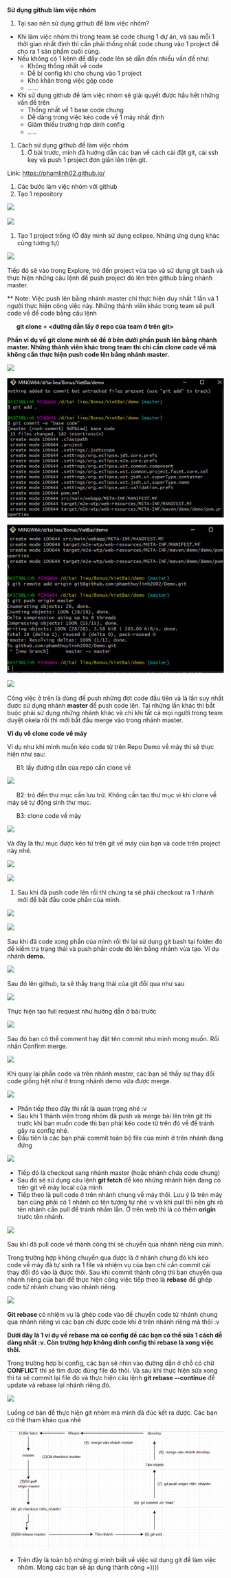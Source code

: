 ﻿**Sử dụng github làm việc nhóm**

1. Tại sao nên sử dụng github để làm việc nhóm?
- Khi làm việc nhóm thì trong team sẽ code chung 1 dự án, và sau mỗi 1 thời gian nhất định thì cần phải thống nhất code chung vào 1 project để cho ra 1 sản phẩm cuối cùng.
- Nếu không có 1 kênh để đẩy code lên sẽ dẫn đến nhiều vấn đề như:
  - Không thống nhất về code
  - Dễ bị config khi cho chung vào 1 project
  - Khó khăn trong việc gộp code
  - ……
- Khi sử dụng github để làm việc nhóm sẽ giải quyết được hầu hết những vấn đề trên
  - Thống nhất về 1 base code chung
  - Dễ dàng trong việc kéo code về 1 máy nhất định
  - Giảm thiểu trường hợp dính config
  - …..
1. Cách sử dụng github để làm việc nhóm
   1. Ở bài trước, mình đã hướng dẫn các bạn về cách cài đặt git, cài ssh key và push 1 project đơn giản lên trên git. 

Link: <https://phamlinh02.github.io/>

1. Các bước làm việc nhóm với github
1. Tạo 1 repository

![](https://raw.githubusercontent.com/phamlinh02/phamlinh02.github.io/master/docs/_posts/Aspose.Words.923230a0-7ab1-48c8-968d-eafc05c0e39b.001.png)

![](https://raw.githubusercontent.com/phamlinh02/phamlinh02.github.io/master/docs/_posts/Aspose.Words.923230a0-7ab1-48c8-968d-eafc05c0e39b.002.png)

1. Tạo 1 project trống (Ở đây mình sử dụng eclipse. Những ứng dụng khác cũng tương tự)

![](https://raw.githubusercontent.com/phamlinh02/phamlinh02.github.io/master/docs/_posts/Aspose.Words.923230a0-7ab1-48c8-968d-eafc05c0e39b.003.png)

Tiếp đó sẽ vào trong Explore, trỏ đến project vừa tạo và sử dụng git bash và thực hiện những câu lệnh để push project đó lên trên github bằng nhánh master.

\*\* Note: Việc push lên bằng nhánh master chỉ thực hiện duy nhất 1 lần và 1 người thực hiện công việc này. Những thành viên khác trong team sẽ pull code về để code bằng câu lệnh 

`	`**git clone + <đường dẫn lấy ở repo của team ở trên git>**

**Phần ví dụ về git clone mình sẽ để ở bên dưới phần push lên bằng nhánh master. Những thành viên khác trong team thì chỉ cần clone code về mà không cần thực hiện push code lên bằng nhánh master.**

![](https://raw.githubusercontent.com/phamlinh02/phamlinh02.github.io/master/docs/_posts/Aspose.Words.923230a0-7ab1-48c8-968d-eafc05c0e39b.004.png)

![](https://raw.githubusercontent.com/phamlinh02/phamlinh02.github.io/master/docs/_posts/Aspose.Words.923230a0-7ab1-48c8-968d-eafc05c0e39b.005.png)

![](https://raw.githubusercontent.com/phamlinh02/phamlinh02.github.io/master/docs/_posts/Aspose.Words.923230a0-7ab1-48c8-968d-eafc05c0e39b.006.png)

![](https://raw.githubusercontent.com/phamlinh02/phamlinh02.github.io/master/docs/_posts/Aspose.Words.923230a0-7ab1-48c8-968d-eafc05c0e39b.007.png)

Công việc ở trên là dùng để push những đợt code đầu tiên và là lần suy nhất được sử dụng nhánh **master** để push code lên. Tại những lần khác thì bắt buộc phải sử dụng những nhánh khác và chỉ khi tất cả mọi người trong team  duyệt okela rồi thì mới bắt đầu merge vào trong nhánh master.

**Ví dụ về clone code về máy**

Ví dụ như khi mình muốn kéo code từ trên Repo Demo về máy thì sẽ thực hiện như sau: 

`	`B1: lấy đường dẫn của repo cần clone về

![](https://raw.githubusercontent.com/phamlinh02/phamlinh02.github.io/master/docs/_posts/Aspose.Words.923230a0-7ab1-48c8-968d-eafc05c0e39b.008.png)

`	`B2: trỏ đến thư mục cần lưu trữ. Không cần tạo thư mục vì khi clone về máy sẽ tự động sinh thư mục.

`	`B3: clone code về máy

![](https://raw.githubusercontent.com/phamlinh02/phamlinh02.github.io/master/docs/_posts/Aspose.Words.923230a0-7ab1-48c8-968d-eafc05c0e39b.009.png)

Và đây là thư mục được kéo từ trên git về máy của bạn và code trên project này nhé.

![](https://raw.githubusercontent.com/phamlinh02/phamlinh02.github.io/master/docs/_posts/Aspose.Words.923230a0-7ab1-48c8-968d-eafc05c0e39b.010.png)

![](https://raw.githubusercontent.com/phamlinh02/phamlinh02.github.io/master/docs/_posts/Aspose.Words.923230a0-7ab1-48c8-968d-eafc05c0e39b.011.png)

1. Sau khi đã push code lên rồi thì chúng ta sẽ phải checkout ra 1 nhánh mới để bắt đầu code phần của mình.

![](https://raw.githubusercontent.com/phamlinh02/phamlinh02.github.io/master/docs/_posts/Aspose.Words.923230a0-7ab1-48c8-968d-eafc05c0e39b.012.png)

![](https://raw.githubusercontent.com/phamlinh02/phamlinh02.github.io/master/docs/_posts/Aspose.Words.923230a0-7ab1-48c8-968d-eafc05c0e39b.013.png)



Sau khi đã code xong phần của mình rồi thì lại sử dụng git bash tại folder đó để kiểm tra trạng thái và push phần code đó lên bằng nhánh vừa tạo. Ví dụ nhánh **demo.**

![](https://raw.githubusercontent.com/phamlinh02/phamlinh02.github.io/master/docs/_posts/Aspose.Words.923230a0-7ab1-48c8-968d-eafc05c0e39b.014.png)



Sau đó lên github, ta sẽ thấy trạng thái của git đổi qua như sau

![](https://raw.githubusercontent.com/phamlinh02/phamlinh02.github.io/master/docs/_posts/Aspose.Words.923230a0-7ab1-48c8-968d-eafc05c0e39b.015.png)

Thực hiện tạo full request như hướng dẫn ở bài trước

![](https://raw.githubusercontent.com/phamlinh02/phamlinh02.github.io/master/docs/_posts/Aspose.Words.923230a0-7ab1-48c8-968d-eafc05c0e39b.016.png)

Sau đó bạn có thể comment hay đặt tên commit như mình mong muốn. Rồi nhấn Confirm merge.

![](https://raw.githubusercontent.com/phamlinh02/phamlinh02.github.io/master/docs/_posts/Aspose.Words.923230a0-7ab1-48c8-968d-eafc05c0e39b.017.png)

Khi quay lại phần code và trên nhánh master, các bạn sẽ thấy sự thay đổi code giống hệt như ở trong nhánh demo vừa được merge.

![](https://raw.githubusercontent.com/phamlinh02/phamlinh02.github.io/master/docs/_posts/Aspose.Words.923230a0-7ab1-48c8-968d-eafc05c0e39b.018.png)

- Phần tiếp theo đây thì rất là quan trọng nhé :v
- Sau khi 1 thành viên trong nhóm đã push và merge bài lên trên git thì trước khi bạn muốn code thì bạn phải kéo code từ trên đó về để tránh gây ra config nhé.
- Đầu tiên là các bạn phải commit toàn bộ file của mình ở trên nhánh đang đứng

![](https://raw.githubusercontent.com/phamlinh02/phamlinh02.github.io/master/docs/_posts/Aspose.Words.923230a0-7ab1-48c8-968d-eafc05c0e39b.019.png)




- Tiếp đó là checkout sang nhánh master (hoặc nhánh chứa code chung)
- Sau đó sẽ sử dụng câu lệnh **git fetch** để kéo những nhánh hiện đang có trên git về máy local của mình
- Tiếp theo là pull code ở trên nhánh chung về máy thôi. Lưu ý là trên máy bạn cũng phải có 1 nhánh có tên tương tự nhé :v và khi pull thì nên ghi rõ tên nhánh cần pull để tránh nhầm lẫn. Ở trên web thì là có thêm **origin** trước tên nhánh.

![](https://raw.githubusercontent.com/phamlinh02/phamlinh02.github.io/master/docs/_posts/Aspose.Words.923230a0-7ab1-48c8-968d-eafc05c0e39b.020.png)



Sau khi đã pull code về thành công thì sẽ chuyển qua nhánh riêng của mình.

Trong trường hợp không chuyển qua được là ở nhánh chung đó khi kéo code về máy đã tự sinh ra 1 file và nhiệm vụ của bạn chỉ cần commit cái thay đổi đó vào là được thôi. Sau khi commit thành công thì bạn chuyển qua nhánh riêng của bạn để thực hiện công việc tiếp theo là **rebase** để ghép code từ nhánh chung vào nhánh riêng.

![](https://raw.githubusercontent.com/phamlinh02/phamlinh02.github.io/master/docs/_posts/Aspose.Words.923230a0-7ab1-48c8-968d-eafc05c0e39b.021.png)

**Git rebase <branch>** có nhiệm vụ là ghép code vào để chuyển code từ nhánh chung qua nhánh riêng vì các bạn chỉ được code khi ở trên nhánh riêng mà thôi :v



**Dưới đây là 1 ví dụ về rebase mà có config để các bạn có thể sửa 1 cách dễ dàng nhất :v. Còn trường hợp không dính config thì rebase là xong việc thôi.**

Trong trường hợp bị config, các bạn sẽ nhìn vào đường dẫn ở chỗ có chữ **CONFLICT** thì sẽ tìm được đúng file đó thôi. Và sau khi thực hiện sửa xong thì ta sẽ commit lại file đó và thực hiện câu lệnh **git rebase --continue** để update và rebase lại nhánh riêng đó.

![](https://raw.githubusercontent.com/phamlinh02/phamlinh02.github.io/master/docs/_posts/Aspose.Words.923230a0-7ab1-48c8-968d-eafc05c0e39b.022.png)


Luồng cơ bản để thực hiện git nhóm mà mình đã đúc kết ra được. Các bạn có thể tham khảo qua nhé
![](https://raw.githubusercontent.com/phamlinh02/phamlinh02.github.io/master/docs/_posts/z2945031899231_9a36137edb9a3d07716862f9eafd2b1f.jpg)


- Trên đây là toàn bộ những gì mình biết về việc sử dụng git để làm việc nhóm. Mong các bạn sẽ áp dụng thành công =))))
